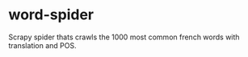# word-spider
Scrapy spider thats crawls the 1000 most common french words with translation and POS.
